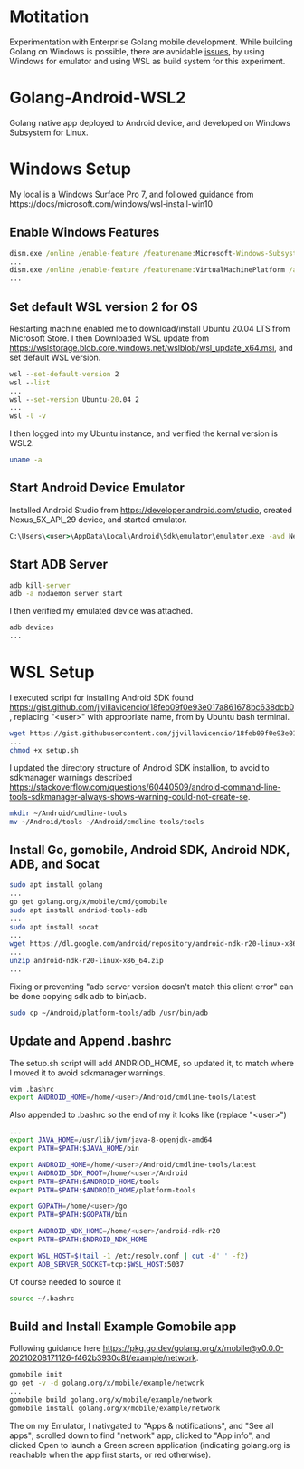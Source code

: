 # Motitation
Experimentation with Enterprise Golang mobile development. While building Golang on Windows is possible, there are avoidable [issues](https://github.com/golang/go/issues?q=is%3Aissue+is%3Aopen+label%3AOS-Windows+), by using Windows for emulator and using WSL as build system for this experiment.

# Golang-Android-WSL2
Golang native app deployed to Android device, and developed on Windows Subsystem for Linux.

# Windows Setup
My local is a Windows Surface Pro 7, and followed guidance from https://docs/microsoft.com/windows/wsl-install-win10

## Enable Windows Features
```cmd
dism.exe /online /enable-feature /featurename:Microsoft-Windows-Subsystem-Linux /all /norestart
...
dism.exe /online /enable-feature /featurename:VirtualMachinePlatform /all /norestart
...
```

## Set default WSL version 2 for OS
Restarting machine enabled me to download/install Ubuntu 20.04 LTS from Microsoft Store.
I then Downloaded WSL update from https://wslstorage.blob.core.windows.net/wslblob/wsl_update_x64.msi, and set default WSL version.
```cmd
wsl --set-default-version 2
wsl --list
...
wsl --set-version Ubuntu-20.04 2
...
wsl -l -v
```
I then logged into my Ubuntu instance, and verified the kernal version is WSL2.
```bash
uname -a
```
## Start Android Device Emulator
Installed Android Studio from https://developer.android.com/studio, created Nexus_5X_API_29 device, and started emulator.
```cmd
C:\Users\<user>\AppData\Local\Android\Sdk\emulator\emulator.exe -avd Nexus_5X_API_29
```

## Start ADB Server
```cmd
adb kill-server
adb -a nodaemon server start
```
I then verified my emulated device was attached.
```cmd
adb devices
...
```

# WSL Setup
I executed script for installing Android SDK found https://gist.github.com/jjvillavicencio/18feb09f0e93e017a861678bc638dcb0, replacing "\<user\>" with appropriate name, from by Ubuntu bash terminal.
```bash
wget https://gist.githubusercontent.com/jjvillavicencio/18feb09f0e93e017a861678bc638dcb0/raw/0f6cb9c2b7bbd3c2b89e11f22cb29e9ce2b9c810/setup.sh
...
chmod +x setup.sh
```
I updated the directory structure of Android SDK installion, to avoid to sdkmanager warnings described https://stackoverflow.com/questions/60440509/android-command-line-tools-sdkmanager-always-shows-warning-could-not-create-se.
```bash
mkdir ~/Android/cmdline-tools
mv ~/Android/tools ~/Android/cmdline-tools/tools
```

## Install Go, gomobile, Android SDK, Android NDK, ADB, and Socat
```bash
sudo apt install golang
...
go get golang.org/x/mobile/cmd/gomobile
sudo apt install andriod-tools-adb
...
sudo apt install socat
...
wget https://dl.google.com/android/repository/android-ndk-r20-linux-x86_64.zip
...
unzip android-ndk-r20-linux-x86_64.zip
...
```
Fixing or preventing "adb server version doesn't match this client error" can be done copying sdk adb to bin\adb.  
```bash
sudo cp ~/Android/platform-tools/adb /usr/bin/adb
```
## Update and Append .bashrc
The setup.sh script will add ANDRIOD_HOME, so updated it, to match where I moved it to avoid sdkmanager warnings.
```bash
vim .bashrc
export ANDROID_HOME=/home/<user>/Android/cmdline-tools/latest
```
Also appended to .bashrc so the end of my it looks like (replace "\<user\>")
```bash
...
export JAVA_HOME=/usr/lib/jvm/java-8-openjdk-amd64
export PATH=$PATH:$JAVA_HOME/bin

export ANDROID_HOME=/home/<user>/Android/cmdline-tools/latest
export ANDROID_SDK_ROOT=/home/<user>/Android
export PATH=$PATH:$ANDROID_HOME/tools
export PATH=$PATH:$ANDROID_HOME/platform-tools

export GOPATH=/home/<user>/go
export PATH=$PATH:$GOPATH/bin

export ANDROID_NDK_HOME=/home/<user>/android-ndk-r20
export PATH=$PATH:$NDROID_NDK_HOME

export WSL_HOST=$(tail -1 /etc/resolv.conf | cut -d' ' -f2)
export ADB_SERVER_SOCKET=tcp:$WSL_HOST:5037
```
Of course needed to source it
```bash
source ~/.bashrc
```

## Build and Install Example Gomobile app
Following guidance here https://pkg.go.dev/golang.org/x/mobile@v0.0.0-20210208171126-f462b3930c8f/example/network.
```bash
gomobile init
go get -v -d golang.org/x/mobile/example/network
...
gomobile build golang.org/x/mobile/example/network
gomobile install golang.org/x/mobile/example/network
```

The on my Emulator, I nativgated to "Apps & notifications", and "See all <int> apps";  scrolled down to find "network" app, clicked to "App info", and clicked Open to launch a Green screen application (indicating golang.org is reachable when the app first starts, or red otherwise).
